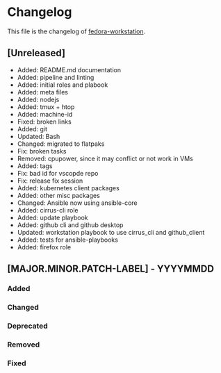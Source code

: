 <!--
reference: https://keepachangelog.com
-->

# Changelog

This file is the changelog of [fedora-workstation](https://github.com/dschier-wtd/fedora-workstation).

## [Unreleased]

- Added: README.md documentation
- Added: pipeline and linting
- Added: initial roles and plabook
- Added: meta files
- Added: nodejs
- Added: tmux + htop
- Added: machine-id
- Fixed: broken links
- Added: git
- Updated: Bash
- Changed: migrated to flatpaks
- Fix: broken tasks
- Removed: cpupower, since it may conflict or not work in VMs
- Added: tags
- Fix: bad id for vscopde repo
- Fix: release fix session
- Added: kubernetes client packages
- Added: other misc packages
- Changed: Ansible now using ansible-core
- Added: cirrus-cli role
- Added: update playbook
- Added: github cli and github desktop
- Updated: workstation playbook to use cirrus_cli and github_client
- Added: tests for ansible-playbooks
- Added: firefox role

## [MAJOR.MINOR.PATCH-LABEL] - YYYYMMDD

<!--
Describe the purpose of this release.
Each of the below sections should contain the links to the fixed issues.
-->

### Added

<!--
Section for new Features and Additions.
Most likely a MINOR or MAJOR update.
-->

### Changed

<!--
Changed Behavior in API or Application.
Most likely a MAJOR update.
-->

### Deprecated

<!--
Deprecation, which will be removed in a future release.
The future release must be mentioned.
-->

### Removed

<!--
Removals or Deletions, which were deprecated beforehand.
Most likely a Minor or Major update.
-->

### Fixed

<!--
Bugfixes or other minor fixes.
Most likely a patch.
-->
